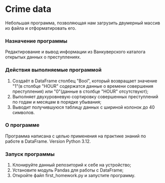 # Crime data

Небольшая программа, позволяющая нам загрузить двумерный массив из файла и отформатировать его.

### Назначение программы

Редактирование и вывод информации из Ванкуверского каталога открытых данных о преступлениях.

### Действия выполняемые программой

1. Создаёт в DataFrame столбец "Bool", который возвращает значение "1"(в столбце "HOUR" содержатся данные о времени совершения преступления) или "0"(данные в столбце "HOUR" отсутствуют);
2. Выполняет двухуровневую сортировку совершенных преступлений по годам и месяцам в порядке убывания;
3. Выводит получившуюся таблицу данных с шириной колонок до 40 символов.

### О программе

Программа написана с целью применения на практике знаний по работе в DataFrame.
Version Python 3.12.

### Запуск программы

1. Клонируйте данный репозиторий к себе на устройство;
2. Установите модуль Pandas для работы с DataFrame;
3. Откройте файл first_homework.py и запустите программу. 



